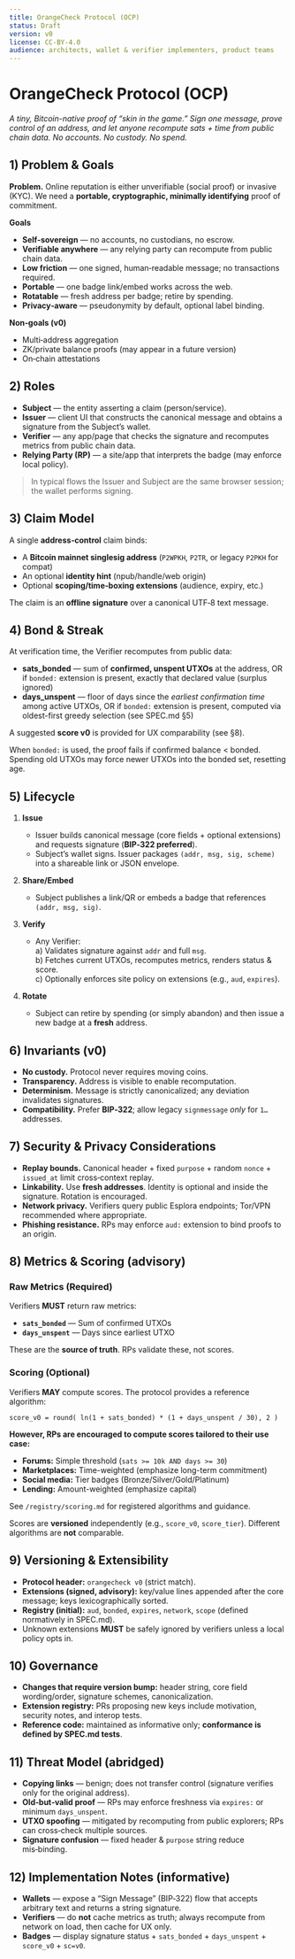 ```yaml
---
title: OrangeCheck Protocol (OCP)
status: Draft
version: v0
license: CC-BY-4.0
audience: architects, wallet & verifier implementers, product teams
---
```


# OrangeCheck Protocol (OCP)

*A tiny, Bitcoin-native proof of “skin in the game.” Sign one message, prove control of an address, and let anyone recompute sats + time from public chain data. No accounts. No custody. No spend.*

## 1) Problem & Goals

**Problem.** Online reputation is either unverifiable (social proof) or invasive (KYC). We need a **portable, cryptographic, minimally identifying** proof of commitment.

**Goals**
- **Self-sovereign** — no accounts, no custodians, no escrow.
- **Verifiable anywhere** — any relying party can recompute from public chain data.
- **Low friction** — one signed, human‑readable message; no transactions required.
- **Portable** — one badge link/embed works across the web.
- **Rotatable** — fresh address per badge; retire by spending.
- **Privacy‑aware** — pseudonymity by default, optional label binding.

**Non‑goals (v0)**
- Multi‑address aggregation
- ZK/private balance proofs (may appear in a future version)
- On‑chain attestations

## 2) Roles

- **Subject** — the entity asserting a claim (person/service).
- **Issuer** — client UI that constructs the canonical message and obtains a signature from the Subject’s wallet.
- **Verifier** — any app/page that checks the signature and recomputes metrics from public chain data.
- **Relying Party (RP)** — a site/app that interprets the badge (may enforce local policy).

> In typical flows the Issuer and Subject are the same browser session; the wallet performs signing.

## 3) Claim Model

A single **address‑control** claim binds:

- A **Bitcoin mainnet singlesig address** (`P2WPKH`, `P2TR`, or legacy `P2PKH` for compat)
- An optional **identity hint** (npub/handle/web origin)
- Optional **scoping/time‑boxing extensions** (audience, expiry, etc.)

The claim is an **offline signature** over a canonical UTF‑8 text message.

## 4) Bond & Streak

At verification time, the Verifier recomputes from public data:

- **sats_bonded** — sum of **confirmed, unspent UTXOs** at the address, OR if `bonded:` extension is present, exactly that declared value (surplus ignored)
- **days_unspent** — floor of days since the *earliest confirmation time* among active UTXOs, OR if `bonded:` extension is present, computed via oldest-first greedy selection (see SPEC.md §5)

A suggested **score v0** is provided for UX comparability (see §8).

When `bonded:` is used, the proof fails if confirmed balance < bonded. Spending old UTXOs may force newer UTXOs into the bonded set, resetting age.

## 5) Lifecycle

1. **Issue**  
   - Issuer builds canonical message (core fields + optional extensions) and requests signature (**BIP‑322 preferred**).
   - Subject’s wallet signs. Issuer packages `(addr, msg, sig, scheme)` into a shareable link or JSON envelope.

2. **Share/Embed**  
   - Subject publishes a link/QR or embeds a badge that references `(addr, msg, sig)`.

3. **Verify**  
   - Any Verifier:  
     a) Validates signature against `addr` and full `msg`.  
     b) Fetches current UTXOs, recomputes metrics, renders status & score.  
     c) Optionally enforces site policy on extensions (e.g., `aud`, `expires`).

4. **Rotate**  
   - Subject can retire by spending (or simply abandon) and then issue a new badge at a **fresh** address.

## 6) Invariants (v0)

- **No custody.** Protocol never requires moving coins.
- **Transparency.** Address is visible to enable recomputation.
- **Determinism.** Message is strictly canonicalized; any deviation invalidates signatures.
- **Compatibility.** Prefer **BIP‑322**; allow legacy `signmessage` *only* for `1…` addresses.

## 7) Security & Privacy Considerations

- **Replay bounds.** Canonical header + fixed `purpose` + random `nonce` + `issued_at` limit cross‑context replay.
- **Linkability.** Use **fresh addresses**. Identity is optional and inside the signature. Rotation is encouraged.
- **Network privacy.** Verifiers query public Esplora endpoints; Tor/VPN recommended where appropriate.
- **Phishing resistance.** RPs may enforce `aud:` extension to bind proofs to an origin.

## 8) Metrics & Scoring (advisory)

### Raw Metrics (Required)

Verifiers **MUST** return raw metrics:
- **`sats_bonded`** — Sum of confirmed UTXOs
- **`days_unspent`** — Days since earliest UTXO

These are the **source of truth**. RPs validate these, not scores.

### Scoring (Optional)

Verifiers **MAY** compute scores. The protocol provides a reference algorithm:

```
score_v0 = round( ln(1 + sats_bonded) * (1 + days_unspent / 30), 2 )
```

**However, RPs are encouraged to compute scores tailored to their use case:**

- **Forums:** Simple threshold (`sats >= 10k AND days >= 30`)
- **Marketplaces:** Time-weighted (emphasize long-term commitment)
- **Social media:** Tier badges (Bronze/Silver/Gold/Platinum)
- **Lending:** Amount-weighted (emphasize capital)

See `/registry/scoring.md` for registered algorithms and guidance.

Scores are **versioned** independently (e.g., `score_v0`, `score_tier`). Different algorithms are **not** comparable.

## 9) Versioning & Extensibility

- **Protocol header:** `orangecheck v0` (strict match).
- **Extensions (signed, advisory):** key/value lines appended after the core message; keys lexicographically sorted.
- **Registry (initial):** `aud`, `bonded`, `expires`, `network`, `scope` (defined normatively in SPEC.md).
- Unknown extensions **MUST** be safely ignored by verifiers unless a local policy opts in.

## 10) Governance

- **Changes that require version bump:** header string, core field wording/order, signature schemes, canonicalization.
- **Extension registry:** PRs proposing new keys include motivation, security notes, and interop tests.
- **Reference code:** maintained as informative only; **conformance is defined by SPEC.md tests**.

## 11) Threat Model (abridged)

- **Copying links** — benign; does not transfer control (signature verifies only for the original address).
- **Old‑but‑valid proof** — RPs may enforce freshness via `expires:` or minimum `days_unspent`.
- **UTXO spoofing** — mitigated by recomputing from public explorers; RPs can cross‑check multiple sources.
- **Signature confusion** — fixed header & `purpose` string reduce mis‑binding.

## 12) Implementation Notes (informative)

- **Wallets** — expose a “Sign Message” (BIP‑322) flow that accepts arbitrary text and returns a string signature.
- **Verifiers** — do **not** cache metrics as truth; always recompute from network on load, then cache for UX only.
- **Badges** — display signature status + `sats_bonded` + `days_unspent` + `score_v0` + `sc=v0`.

